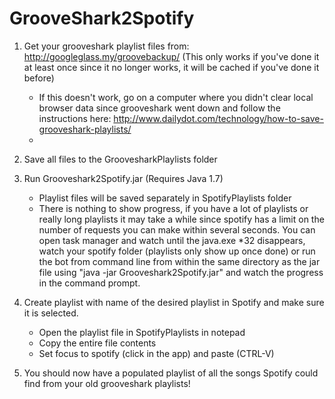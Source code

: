 # GrooveShark2Spotify

1. Get your grooveshark playlist files from: http://googleglass.my/groovebackup/ (This only works if you've done it at least once since it no longer works, it will be cached if you've done it before)
    - If this doesn't work, go on a computer where you didn't clear local browser data since grooveshark went down and follow the instructions here: http://www.dailydot.com/technology/how-to-save-grooveshark-playlists/
    - 
2. Save all files to the GroovesharkPlaylists folder

3. Run Grooveshark2Spotify.jar (Requires Java 1.7)
    - Playlist files will be saved separately in SpotifyPlaylists folder
    - There is nothing to show progress, if you have a lot of playlists or really long playlists it may take a while since spotify has a limit on the number of requests you can make within several seconds. You can open task manager and watch until the java.exe *32 disappears, watch your spotify folder (playlists only show up once done) or run the bot from command line from within the same directory as the jar file using "java -jar Grooveshark2Spotify.jar" and watch the progress in the command prompt.
4. Create playlist with name of the desired playlist in Spotify and make sure it is selected.
    - Open the playlist file in SpotifyPlaylists in notepad
    - Copy the entire file contents
    - Set focus to spotify (click in the app) and paste (CTRL-V)

5. You should now have a populated playlist of all the songs Spotify could find from your old grooveshark playlists!
